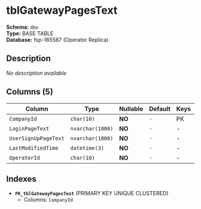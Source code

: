 # tblGatewayPagesText

**Schema:** `dbo`  
**Type:** BASE TABLE  
**Database:** fsp-165587 (Operator Replica)

## Description

*No description available*

## Columns (5)

| Column | Type | Nullable | Default | Keys | Description |
|--------|------|----------|---------|------|-------------|
| `CompanyId` | `char(10)` | **NO** | `-` | PK | - |
| `LoginPageText` | `nvarchar(1000)` | **NO** | `-` | - | - |
| `UserSignUpPageText` | `nvarchar(1000)` | **NO** | `-` | - | - |
| `LastModifiedTime` | `datetime(3)` | **NO** | `-` | - | - |
| `OperatorId` | `char(10)` | **NO** | `-` | - | - |

## Indexes

- **`PK_tblGatewayPagesText`** (PRIMARY KEY UNIQUE CLUSTERED)
  - Columns: `CompanyId`

